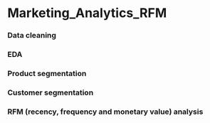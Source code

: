 # Marketing_Analytics_RFM

### Data cleaning
### EDA
### Product segmentation
### Customer segmentation
### RFM (recency, frequency and monetary value) analysis
